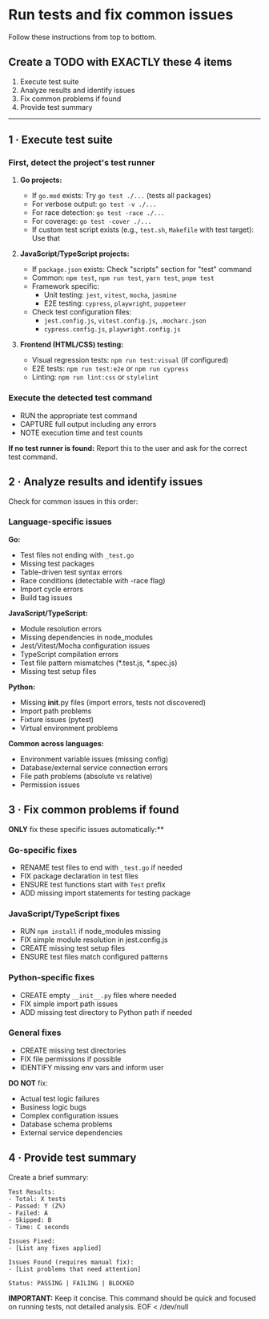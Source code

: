 # Run tests and fix common issues

Follow these instructions from top to bottom.

## Create a TODO with EXACTLY these 4 items

1. Execute test suite
2. Analyze results and identify issues
3. Fix common problems if found
4. Provide test summary

---

## 1 · Execute test suite

### First, detect the project's test runner

1. **Go projects:**
   - If `go.mod` exists: Try `go test ./...` (tests all packages)
   - For verbose output: `go test -v ./...`
   - For race detection: `go test -race ./...`
   - For coverage: `go test -cover ./...`
   - If custom test script exists (e.g., `test.sh`, `Makefile` with test target): Use that

2. **JavaScript/TypeScript projects:**
   - If `package.json` exists: Check "scripts" section for "test" command
   - Common: `npm test`, `npm run test`, `yarn test`, `pnpm test`
   - Framework specific: 
     - Unit testing: `jest`, `vitest`, `mocha`, `jasmine`
     - E2E testing: `cypress`, `playwright`, `puppeteer`
   - Check test configuration files:
     - `jest.config.js`, `vitest.config.js`, `.mocharc.json`
     - `cypress.config.js`, `playwright.config.js`

3. **Frontend (HTML/CSS) testing:**
   - Visual regression tests: `npm run test:visual` (if configured)
   - E2E tests: `npm run test:e2e` or `npm run cypress`
   - Linting: `npm run lint:css` or `stylelint`

### Execute the detected test command

- RUN the appropriate test command
- CAPTURE full output including any errors
- NOTE execution time and test counts

**If no test runner is found:** Report this to the user and ask for the correct test command.

## 2 · Analyze results and identify issues

Check for common issues in this order:

### Language-specific issues

**Go:**

- Test files not ending with `_test.go`
- Missing test packages
- Table-driven test syntax errors
- Race conditions (detectable with -race flag)
- Import cycle errors
- Build tag issues

**JavaScript/TypeScript:**

- Module resolution errors
- Missing dependencies in node_modules
- Jest/Vitest/Mocha configuration issues
- TypeScript compilation errors
- Test file pattern mismatches (*.test.js, *.spec.js)
- Missing test setup files

**Python:**

- Missing **init**.py files (import errors, tests not discovered)
- Import path problems
- Fixture issues (pytest)
- Virtual environment problems

**Common across languages:**

- Environment variable issues (missing config)
- Database/external service connection errors
- File path problems (absolute vs relative)
- Permission issues

## 3 · Fix common problems if found

**ONLY** fix these specific issues automatically:**

### Go-specific fixes

- RENAME test files to end with `_test.go` if needed
- FIX package declaration in test files
- ENSURE test functions start with `Test` prefix
- ADD missing import statements for testing package

### JavaScript/TypeScript fixes

- RUN `npm install` if node_modules missing
- FIX simple module resolution in jest.config.js
- CREATE missing test setup files
- ENSURE test files match configured patterns

### Python-specific fixes

- CREATE empty `__init__.py` files where needed
- FIX simple import path issues
- ADD missing test directory to Python path if needed

### General fixes

- CREATE missing test directories
- FIX file permissions if possible
- IDENTIFY missing env vars and inform user

**DO NOT** fix:

- Actual test logic failures
- Business logic bugs
- Complex configuration issues
- Database schema problems
- External service dependencies

## 4 · Provide test summary

Create a brief summary:

```
Test Results:
- Total: X tests
- Passed: Y (Z%)
- Failed: A
- Skipped: B
- Time: C seconds

Issues Fixed:
- [List any fixes applied]

Issues Found (requires manual fix):
- [List problems that need attention]

Status: PASSING | FAILING | BLOCKED
```

**IMPORTANT:** Keep it concise. This command should be quick and focused on running tests, not detailed analysis.
EOF < /dev/null
